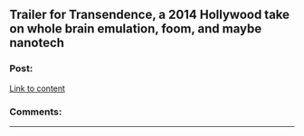 ## Trailer for Transendence, a 2014 Hollywood take on whole brain emulation, foom, and maybe nanotech

### Post:

[Link to content]()

### Comments:

---

